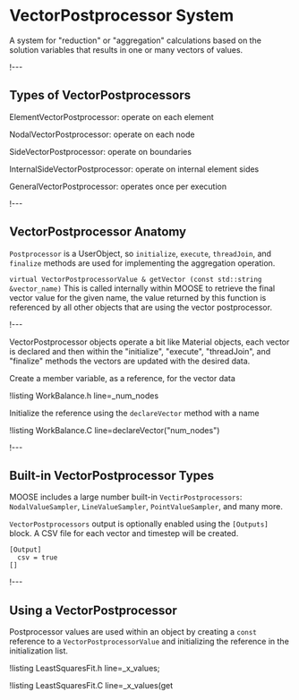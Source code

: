 # VectorPostprocessor System

A system for "reduction" or "aggregation" calculations based on the solution variables
that results in one or many vectors of values.

!---

## Types of VectorPostprocessors

ElementVectorPostprocessor: operate on each element

NodalVectorPostprocessor: operate on each node

SideVectorPostprocessor: operate on boundaries

InternalSideVectorPostprocessor: operate on internal element sides

GeneralVectorPostprocessor: operates once per execution

!---

## VectorPostprocessor Anatomy

`Postprocessor` is a UserObject, so `initialize`, `execute`, `threadJoin`, and `finalize` methods
are used for implementing the aggregation operation.

`virtual VectorPostprocessorValue & getVector (const std::string &vector_name)`
This is called internally within MOOSE to retrieve the final vector value for the given name, the
value returned by this function is referenced by all other objects that are using the vector
postprocessor.

!---

VectorPostprocessor objects operate a bit like Material objects, each vector is declared and then
within the "initialize", "execute", "threadJoin", and "finalize" methods the vectors are updated
with the desired data.

Create a member variable, as a reference, for the vector data

!listing WorkBalance.h line=_num_nodes


Initialize the reference using the `declareVector` method with a name

!listing WorkBalance.C line=declareVector("num_nodes")


!---

## Built-in VectorPostprocessor Types

MOOSE includes a large number built-in `VectirPostprocessors`: `NodalValueSampler`,
`LineValueSampler`, `PointValueSampler`, and many more.

`VectorPostprocessors` output is optionally enabled using the `[Outputs]` block. A CSV file
for each vector and timestep will be created.

```text
[Output]
  csv = true
[]
```

!---

## Using a VectorPostprocessor

Postprocessor values are used within an object by creating a `const` reference to a
`VectorPostprocessorValue` and initializing the reference in the initialization list.

!listing LeastSquaresFit.h line=_x_values;

!listing LeastSquaresFit.C line=_x_values(get
